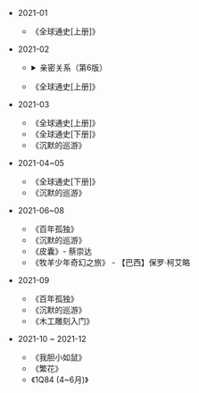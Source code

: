 - 2021-01

  * 《全球通史[上册]》

- 2021-02
 
  * <details>
    <summary>亲密关系（第6版）</summary>
  
     - 人类是非常社会化的动物。如果剥夺了和他人的紧密接触，这会令人很痛苦，人类社会属性的核心部分正是对亲密关系的需要。
    </details>

  * 《全球通史[上册]》

- 2021-03

  * 《全球通史[上册]》
  * 《全球通史[下册]》
  * 《沉默的巡游》

- 2021-04~05

  * 《全球通史[下册]》
  * 《沉默的巡游》

- 2021-06~08

  * 《百年孤独》
  * 《沉默的巡游》
  * 《皮囊》- 蔡崇达
  * 《牧羊少年奇幻之旅》 - 【巴西】保罗·柯艾略

- 2021-09

  * 《百年孤独》
  * 《沉默的巡游》
  * 《木工雕刻入门》

- 2021-10 ~ 2021-12

  * 《我胆小如鼠》
  * 《繁花》
  * 《1Q84 (4~6月)》


  

  








